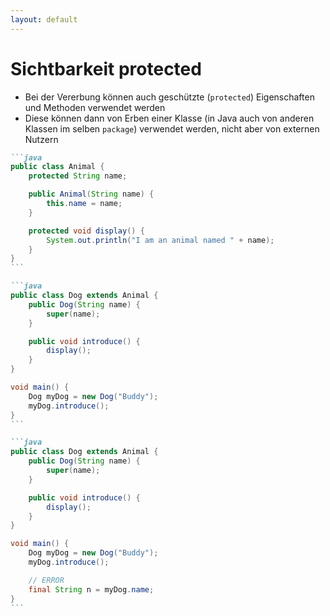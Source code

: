 ```yaml
---
layout: default
---
```


<Footer
    text="🎁 Objektorientierte Programmierung"
/>

# Sichtbarkeit <span class="text-muted text-2xl">protected</span>

<div class="grid grid-cols-12 gap-6">
<div class="col-span-6">

- Bei der Vererbung können auch geschützte (`protected`) Eigenschaften und Methoden verwendet werden
- Diese können dann von Erben einer Klasse (in Java auch von anderen Klassen im selben `package`) verwendet werden, nicht aber von externen Nutzern

</div>
<div class="col-span-6">

````md magic-move
```java
public class Animal {
    protected String name;

    public Animal(String name) {
        this.name = name;
    }

    protected void display() {
        System.out.println("I am an animal named " + name);
    }
}
```

```java
public class Dog extends Animal {
    public Dog(String name) {
        super(name);
    }

    public void introduce() {
        display();
    }
}

void main() {
    Dog myDog = new Dog("Buddy");
    myDog.introduce();
}
```

```java
public class Dog extends Animal {
    public Dog(String name) {
        super(name);
    }

    public void introduce() {
        display();
    }
}

void main() {
    Dog myDog = new Dog("Buddy");
    myDog.introduce();

    // ERROR
    final String n = myDog.name;
}
```
````

</div>
</div>

<PageNumber/>
